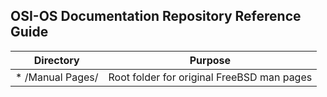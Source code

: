 OSI-OS Documentation Repository Reference Guide
-----------------------------------------------

Directory | Purpose
--------- | --------
* /Manual Pages/ | Root folder for original FreeBSD man pages
